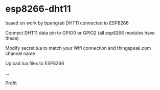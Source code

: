# esp8266-dht11
based on work by bpangrati
DHT11 connected to ESP8266

Connect DHT11 data pin to GPIO0 or GPIO2 (all esp8266 modules have these)

Modify secret.lua to match your Wifi connection and thingspeak.com channel name

Upload lua files to ESP8266

...

Profit

